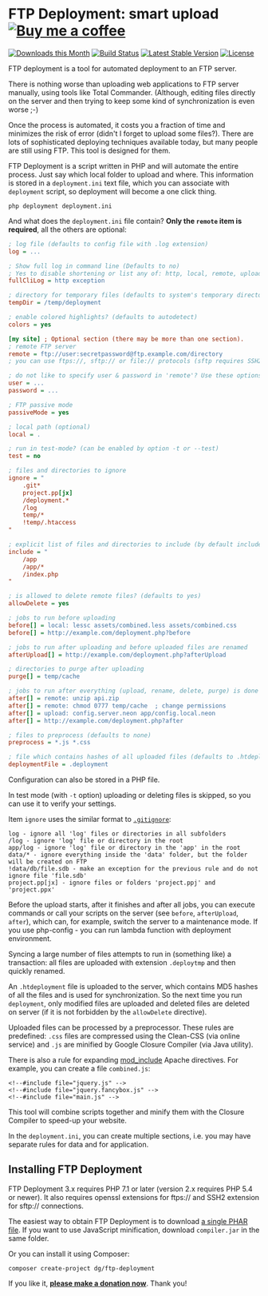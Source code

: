 FTP Deployment: smart upload [![Buy me a coffee](https://files.nette.org/images/coffee1s.png)](https://nette.org/make-donation?to=deployment)
====================================

[![Downloads this Month](https://img.shields.io/packagist/dm/dg/ftp-deployment.svg)](https://packagist.org/packages/dg/ftp-deployment)
[![Build Status](https://travis-ci.org/dg/ftp-deployment.svg?branch=master)](https://travis-ci.org/dg/ftp-deployment)
[![Latest Stable Version](https://poser.pugx.org/dg/ftp-deployment/v/stable)](https://github.com/dg/ftp-deployment/releases)
[![License](https://img.shields.io/badge/license-New%20BSD-blue.svg)](https://github.com/dg/ftp-deployment/blob/master/license.md)

FTP deployment is a tool for automated deployment to an FTP server.

There is nothing worse than uploading web applications to FTP server manually,
using tools like Total Commander. (Although, editing files directly on the server
and then trying to keep some kind of synchronization is even worse ;-)

Once the process is automated, it costs you a fraction of time and minimizes the risk of error
(didn't I forget to upload some files?). There are lots of sophisticated deploying techniques available today,
but many people are still using FTP. This tool is designed for them.

FTP Deployment is a script written in PHP and will automate
the entire process. Just say which local folder to upload and where. This
information is stored in a `deployment.ini` text file, which you can associate
with `deployment` script, so deployment will become a one click thing.

```
php deployment deployment.ini
```

And what does the `deployment.ini` file contain? **Only the `remote` item is required**, all the others are optional:

```ini
; log file (defaults to config file with .log extension)
log = ...

; Show full log in command line (Defaults to no)
; Yes to disable shortening or list any of: http, local, remote, upload, exception
fullCliLog = http exception

; directory for temporary files (defaults to system's temporary directory)
tempDir = /temp/deployment

; enable colored highlights? (defaults to autodetect)
colors = yes

[my site] ; Optional section (there may be more than one section).
; remote FTP server
remote = ftp://user:secretpassword@ftp.example.com/directory
; you can use ftps://, sftp:// or file:// protocols (sftp requires SSH2 extension)

; do not like to specify user & password in 'remote'? Use these options:
user = ...
password = ...

; FTP passive mode
passiveMode = yes

; local path (optional)
local = .

; run in test-mode? (can be enabled by option -t or --test)
test = no

; files and directories to ignore
ignore = "
	.git*
	project.pp[jx]
	/deployment.*
	/log
	temp/*
	!temp/.htaccess
"

; explicit list of files and directories to include (by default includes all files and directories)
include = "
	/app
	/app/*
	/index.php
"

; is allowed to delete remote files? (defaults to yes)
allowDelete = yes

; jobs to run before uploading
before[] = local: lessc assets/combined.less assets/combined.css
before[] = http://example.com/deployment.php?before

; jobs to run after uploading and before uploaded files are renamed
afterUpload[] = http://example.com/deployment.php?afterUpload

; directories to purge after uploading
purge[] = temp/cache

; jobs to run after everything (upload, rename, delete, purge) is done
after[] = remote: unzip api.zip
after[] = remote: chmod 0777 temp/cache  ; change permissions
after[] = upload: config.server.neon app/config.local.neon
after[] = http://example.com/deployment.php?after

; files to preprocess (defaults to none)
preprocess = *.js *.css

; file which contains hashes of all uploaded files (defaults to .htdeployment)
deploymentFile = .deployment
```

Configuration can also be stored in a PHP file.

In test mode (with `-t` option) uploading or deleting files is skipped, so you can use it
to verify your settings.

Item `ignore` uses the similar format to [`.gitignore`](http://git-scm.com/docs/gitignore):

```
log - ignore all 'log' files or directories in all subfolders
/log - ignore 'log' file or directory in the root
app/log - ignore 'log' file or directory in the 'app' in the root
data/* - ignore everything inside the 'data' folder, but the folder will be created on FTP
!data/db/file.sdb - make an exception for the previous rule and do not ignore file 'file.sdb'
project.pp[jx] - ignore files or folders 'project.ppj' and 'project.ppx'
```

Before the upload starts, after it finishes and after all jobs, you can execute commands or call your scripts on
the server (see `before`, `afterUpload`, `after`), which can, for example, switch the server to a maintenance mode.
If you use php-config - you can run lambda function with deployment environment.

Syncing a large number of files attempts to run in (something like) a transaction: all files are
uploaded with extension `.deploytmp` and then quickly renamed.

An `.htdeployment` file is uploaded to the server, which contains MD5 hashes of all the files and
is used for synchronization. So the next time you run `deployment`, only modified files are uploaded
and deleted files are deleted on server (if it is not forbidden by the `allowDelete` directive).

Uploaded files can be processed by a preprocessor. These rules are predefined: `.css` files
are compressed using the Clean-CSS (via online service) and `.js` are minified by Google Closure Compiler (via Java utility).

There is also a rule for expanding [mod_include](http://httpd.apache.org/docs/current/mod/mod_include.html) Apache directives.
For example, you can create a file `combined.js`:

```
<!--#include file="jquery.js" -->
<!--#include file="jquery.fancybox.js" -->
<!--#include file="main.js" -->
```

This tool will combine scripts together and minify them with the Closure Compiler to speed-up your website.

In the `deployment.ini`, you can create multiple sections, i.e. you may have separate
rules for data and for application.


Installing FTP Deployment
-------------------------

FTP Deployment 3.x requires PHP 7.1 or later (version 2.x requires PHP 5.4 or newer). It also requires openssl extensions for ftps:// and SSH2 extension for sftp:// connections.

The easiest way to obtain FTP Deployment is to download [a single PHAR file](https://github.com/dg/ftp-deployment/releases). If you want to use JavaScript minification, download `compiler.jar` in the same folder.

Or you can install it using Composer:

```
composer create-project dg/ftp-deployment
```

If you like it, **[please make a donation now](https://nette.org/make-donation?to=deployment)**. Thank you!
